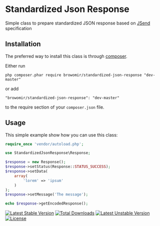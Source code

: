 Standardized Json Response
=========
Simple class to prepare standardized JSON response based on [JSend](http://labs.omniti.com/labs/jsend) specification

Installation
------------

The preferred way to install this class is through [composer](http://getcomposer.org/download/).

Either run

```
php composer.phar require browomir/standardized-json-response "dev-master"
```

or add

```
"browomir/standardized-json-response": "dev-master"
```

to the require section of your `composer.json` file.


Usage
-----

This simple example show how you can use this class:

```php
require_once 'vendor/autoload.php';

use StandardizedJsonResponse\Response;

$response = new Response();
$response->setStatus(Response::STATUS_SUCCESS);
$response->setData(
    array(
        'lorem' => 'ipsum'
    )
);
$response->setMessage('The message');

echo $response->getEncodedResponse();
```

[![Latest Stable Version](https://poser.pugx.org/browomir/standardized-json-response/v/stable)](https://packagist.org/packages/browomir/standardized-json-response) [![Total Downloads](https://poser.pugx.org/browomir/standardized-json-response/downloads)](https://packagist.org/packages/browomir/standardized-json-response) [![Latest Unstable Version](https://poser.pugx.org/browomir/standardized-json-response/v/unstable)](https://packagist.org/packages/browomir/standardized-json-response) [![License](https://poser.pugx.org/browomir/standardized-json-response/license)](https://packagist.org/packages/browomir/standardized-json-response)